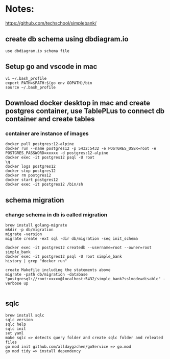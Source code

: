 # Notes:

https://github.com/techschool/simplebank/

## create db schema using dbdiagram.io

```
use dbdiagram.io schema file
```

## Setup go and vscode in mac

```
vi ~/.bash_profile
export PATH=$PATH:$(go env GOPATH)/bin
source ~/.bash_profile
```

## Download docker desktop in mac and create postgres container, use TablePLus to connect db container and create tables

### container are instance of images

```
docker pull postgres:12-alpine
docker run --name postgres12 -p 5432:5432 -e POSTGRES_USER=root -e POSTGRES_PASSWORD=xxxxx -d postgres:12-alpine
docker exec -it postgres12 psql -U root
\q
docker logs postgres12
docker stop postgres12
docker rm postgres12
docker start postgres12
docker exec -it postgres12 /bin/sh
```

## schema migration

### change schema in db is called migration

```
brew install golang-migrate
mkdir -p db/migration
migrate -version
migrate create -ext sql -dir db/migration -seq init_schema

docker exec -it postgres12 createdb --username=root --owner=root simple_bank
docker exec -it postgres12 psql -U root simple_bank
history | grep "docker run"

create Makefile including the statements above
migrate -path db/migration -database "postgresql://root:xxxxx@localhost:5432/simple_bank?sslmode=disable" -verbose up


```

## sqlc

```
brew install sqlc
sqlc version
sqlc help
sqlc init
set yaml
make sqlc => detects query folder and create sqlc folder and releated files
go mod init github.com/alldaygzchen/goService => go.mod
go mod tidy => install dependency
```
